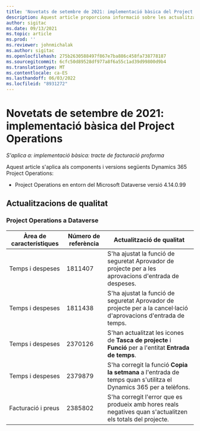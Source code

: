 ```yaml
---
title: 'Novetats de setembre de 2021: implementació bàsica del Project Operations'
description: Aquest article proporciona informació sobre les actualitzacions de qualitat disponibles a la versió de setembre de 2021 de la implementació lite d'operacions del projecte.
author: sigitac
ms.date: 09/13/2021
ms.topic: article
ms.prod: ''
ms.reviewer: johnmichalak
ms.author: sigitac
ms.openlocfilehash: 275b2630588497f867e7ba886c458fa738778187
ms.sourcegitcommit: 6cfc50d89528df977a8f6a55c1ad39d99800d9b4
ms.translationtype: MT
ms.contentlocale: ca-ES
ms.lasthandoff: 06/03/2022
ms.locfileid: "8931272"
---
```

# <a name="whats-new-september-2021---project-operations-lite-deployment"></a>Novetats de setembre de 2021: implementació bàsica del Project Operations

_S'aplica a: implementació bàsica: tracte de facturació proforma_

Aquest article s'aplica als components i versions següents Dynamics 365 Project Operations:

  - Project Operations en entorn del Microsoft Dataverse versió 4.14.0.99


## <a name="quality-updates"></a>Actualitzacions de qualitat

### <a name="project-operations-on-dataverse"></a>Project Operations a Dataverse


| **Àrea de característiques** | **Número de referència** | **Actualització de qualitat** |
| --- | --- | --- |
| Temps i despeses | 1811407 | S'ha ajustat la funció de seguretat Aprovador de projecte per a les aprovacions d'entrada de despeses. |
| Temps i despeses | 1811438 | S'ha ajustat la funció de seguretat Aprovador de projecte per a la cancel·lació d'aprovacions d'entrada de temps. |
| Temps i despeses | 2370126 | S'han actualitzat les icones de **Tasca de projecte** i **Funció** per a l'entitat **Entrada de temps**. |
| Temps i despeses | 2379879 | S'ha corregit la funció **Copia la setmana** a l'entrada de temps quan s'utilitza el Dynamics 365 per a telèfons. |
| Facturació i preus | 2385802 | S'ha corregit l'error que es produeix amb hores reals negatives quan s'actualitzen els totals del projecte.|
